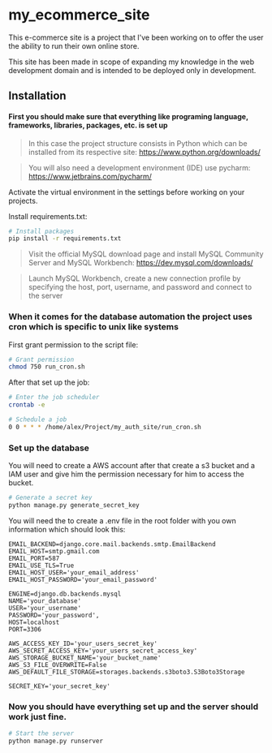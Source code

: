 # my_ecommerce_site

This e-commerce site is a project that I've been working on to offer the user the ability to run their own online store.

This site has been made in scope of expanding my knowledge in the web development domain and is intended to be deployed only in development.

## Installation
#### First you should make sure that everything like programing language, frameworks, libraries, packages, etc. is set up

>In this case the project structure consists in Python which can be installed from its respective site: https://www.python.org/downloads/

>You will also need a development environment (IDE) use pycharm: https://www.jetbrains.com/pycharm/

Activate the virtual environment in the settings before working on your projects.

Install requirements.txt:
```bash
# Install packages
pip install -r requirements.txt
```
>Visit the official MySQL download page and install MySQL Community Server and MySQL Workbench: https://dev.mysql.com/downloads/

>Launch MySQL Workbench, create a new connection profile by specifying the host, port, username, and password and connect to the server

### When it comes for the database automation the project uses cron which is specific to unix like systems

First grant permission to the script file:
```bash
# Grant permission
chmod 750 run_cron.sh
```
After that set up the job:
```bash
# Enter the job scheduler
crontab -e
```
```bash
# Schedule a job
0 0 * * * /home/alex/Project/my_auth_site/run_cron.sh
```
###  Set up the database 

You will need to create a AWS account after that create a s3 bucket and a IAM user and give him the permission necessary for him to access the bucket.

```bash
# Generate a secret key
python manage.py generate_secret_key
```

You will need the to create a .env file in the root folder with you own information which should look this:
```
EMAIL_BACKEND=django.core.mail.backends.smtp.EmailBackend
EMAIL_HOST=smtp.gmail.com
EMAIL_PORT=587
EMAIL_USE_TLS=True
EMAIL_HOST_USER='your_email_address'
EMAIL_HOST_PASSWORD='your_email_password'

ENGINE=django.db.backends.mysql
NAME='your_database'
USER='your_username'
PASSWORD='your_password',
HOST=localhost
PORT=3306

AWS_ACCESS_KEY_ID='your_users_secret_key'
AWS_SECRET_ACCESS_KEY='your_users_secret_access_key'
AWS_STORAGE_BUCKET_NAME='your_bucket_name'
AWS_S3_FILE_OVERWRITE=False
AWS_DEFAULT_FILE_STORAGE=storages.backends.s3boto3.S3Boto3Storage

SECRET_KEY='your_secret_key' 
```
### Now you should have everything set up and the server should work just fine.

```bash
# Start the server
python manage.py runserver
```